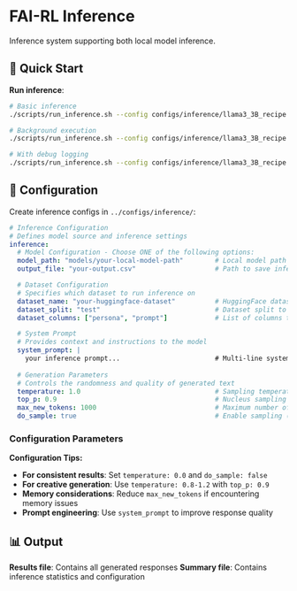 # FAI-RL Inference

Inference system supporting both local model inference.

## 🚀 Quick Start

**Run inference**:
```bash
# Basic inference
./scripts/run_inference.sh --config configs/inference/llama3_3B_recipe.yaml

# Background execution
./scripts/run_inference.sh --config configs/inference/llama3_3B_recipe.yaml --nohup

# With debug logging
./scripts/run_inference.sh --config configs/inference/llama3_3B_recipe.yaml --debug
```

## 🔧 Configuration

Create inference configs in `../configs/inference/`:

```yaml
# Inference Configuration
# Defines model source and inference settings
inference:
  # Model Configuration - Choose ONE of the following options:
  model_path: "models/your-local-model-path"        # Local model path for local inference
  output_file: "your-output.csv"                    # Path to save inference results (CSV format)

  # Dataset Configuration
  # Specifies which dataset to run inference on
  dataset_name: "your-huggingface-dataset"          # HuggingFace dataset identifier (e.g., "Anthropic/hh-rlhf")
  dataset_split: "test"                             # Dataset split to use: train, test, validation
  dataset_columns: ["persona", "prompt"]            # List of columns to concatenate as model input

  # System Prompt
  # Provides context and instructions to the model
  system_prompt: |
    your inference prompt...                        # Multi-line system message for generation context
  
  # Generation Parameters
  # Controls the randomness and quality of generated text
  temperature: 1.0                                  # Sampling temperature (0.0 = deterministic, 2.0 = very random)
  top_p: 0.9                                        # Nucleus sampling threshold (0.0-1.0, lower = more focused)
  max_new_tokens: 1000                              # Maximum number of tokens to generate per response
  do_sample: true                                   # Enable sampling (false = greedy decoding, true = stochastic sampling)
```

### Configuration Parameters

**Configuration Tips:**
- **For consistent results**: Set `temperature: 0.0` and `do_sample: false`
- **For creative generation**: Use `temperature: 0.8-1.2` with `top_p: 0.9`
- **Memory considerations**: Reduce `max_new_tokens` if encountering memory issues
- **Prompt engineering**: Use `system_prompt` to improve response quality

## 📊 Output

**Results file**: Contains all generated responses
**Summary file**: Contains inference statistics and configuration